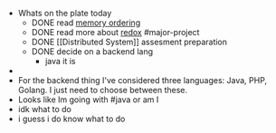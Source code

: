 - Whats on the plate today
	- DONE read [memory ordering](https://marabos.nl/atomics/memory-ordering.html)
	- DONE read more about [redox](https://doc.redox-os.org/book/everything-is-a-file.html) #major-project
	- DONE [[Distributed System]] assesment preparation
	- DONE decide on a backend lang
		- java it is
-
- For the backend thing I've considered three languages: Java, PHP, Golang. I just need to choose between these.
- Looks like Im going with #java or am I
- idk what to do
- i guess i do know what to do